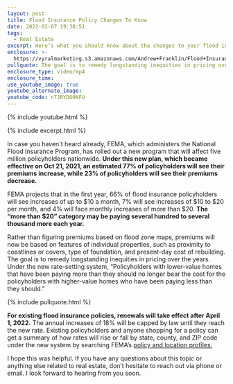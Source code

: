 ```yaml
---
layout: post
title: Flood Insurance Policy Changes To Know
date: 2022-02-07 19:38:51
tags:
  - Real Estate
excerpt: Here’s what you should know about the changes to your flood insurance.
enclosure: >-
  https://vyralmarketing.s3.amazonaws.com/Andrew+Franklin/Flood+Insurance+Policy+Changes+To+Know.mp4
pullquote: The goal is to remedy longstanding inequities in pricing over the years.
enclosure_type: video/mp4
enclosure_time:
use_youtube_image: true
youtube_alternate_image:
youtube_code: nTJRYDO9NFU
---
```

{% include youtube.html %}

{% include excerpt.html %}

In case you haven't heard already, FEMA, which administers the National Flood Insurance Program, has rolled out a new program that will affect five million policyholders nationwide. **Under this new plan, which became effective on Oct 21, 2021, an estimated 77% of policyholders will see their premiums increase, while 23% of policyholders will see their premiums decrease.**

FEMA projects that in the first year, 66% of flood insurance policyholders will see increases of up to $10 a month, 7% will see increases of $10 to $20 per month, and 4% will face monthly increases of more than $20. **The “more than $20” category may be paying several hundred to several thousand more each year.&nbsp;**

Rather than figuring premiums based on flood zone maps, premiums will now be based on features of individual properties, such as proximity to coastlines or covers, type of foundation, and present-day cost of rebuilding. The goal is to remedy longstanding inequities in pricing over the years. Under the new rate-setting system, “Policyholders with lower-value homes that have been paying more than they should no longer bear the cost for the policyholders with higher-value homes who have been paying less than they should.”

{% include pullquote.html %}

**For existing flood insurance policies, renewals will take effect after April 1, 2022.** The annual increases of 18% will be capped by law until they reach the new rate. Existing policyholders and anyone shopping for a policy can get a summary of how rates will rise or fall by state, county, and ZIP code under the new system by searching FEMA’s [policy and location profiles.](http://fema.gov/flood-insurance/risk-rating/profiles)

I hope this was helpful. If you have any questions about this topic or anything else related to real estate, don’t hesitate to reach out via phone or email. I look forward to hearing from you soon.
